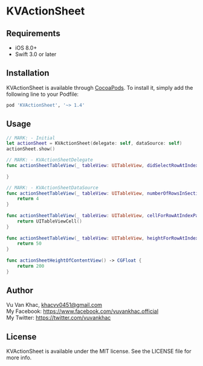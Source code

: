 # KVActionSheet

## Requirements

* iOS 8.0+
* Swift 3.0 or later

## Installation

KVActionSheet is available through [CocoaPods](http://cocoapods.org). To install
it, simply add the following line to your Podfile:

```ruby
pod 'KVActionSheet', '~> 1.4'
```

## Usage
        
```swift
// MARK: - Initial
let actionSheet = KVActionSheet(delegate: self, dataSource: self)
actionSheet.show()
```

```swift
// MARK: - KVActionSheetDelegate
func actionSheetTableView(_ tableView: UITableView, didSelectRowAtIndexPath indexPath: IndexPath) {
    
}
```

```swift
// MARK: - KVActionSheetDataSource
func actionSheetTableView(_ tableView: UITableView, numberOfRowsInSection section: Int) -> Int {
    return 4
}
    
func actionSheetTableView(_ tableView: UITableView, cellForRowAtIndexPath indexPath: IndexPath) -> UITableViewCell {
    return UITableViewCell()
}
    
func actionSheetTableView(_ tableView: UITableView, heightForRowAtIndexPath indexPath: IndexPath) -> CGFloat {
    return 50
}
    
func actionSheetHeightOfContentView() -> CGFloat {
    return 200
}
```

## Author

Vu Van Khac, khacvv0451@gmail.com <br />
My Facebook: https://www.facebook.com/vuvankhac.official  <br />
My Twitter: https://twitter.com/vuvankhac  <br />

## License

KVActionSheet is available under the MIT license. See the LICENSE file for more info.
